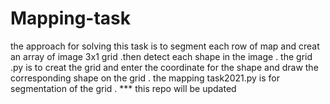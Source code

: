 # Mapping-task
the approach for solving this task is to segment each row of map and creat an array of image 3x1 grid .then detect each shape in the image .
the grid .py is to creat the grid and enter the coordinate for the shape and draw the corresponding shape on the grid .
the mapping task2021.py is for segmentation of the grid . 
*** this repo will be updated
